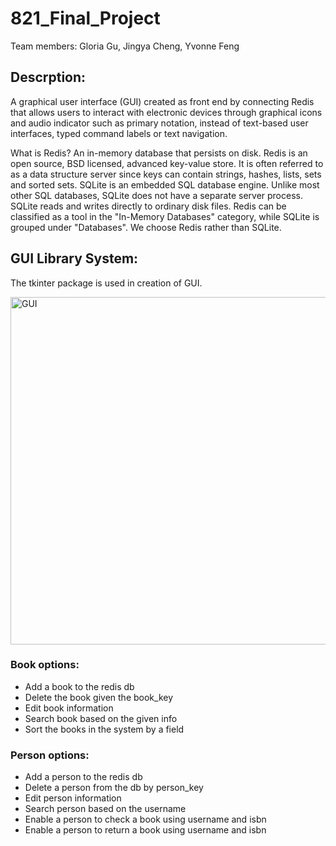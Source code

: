 # 821_Final_Project

Team members: Gloria Gu, Jingya Cheng, Yvonne Feng


## Descrption:

A graphical user interface (GUI) created as front end by connecting Redis that allows users to interact with electronic devices through graphical icons and audio indicator such as primary notation, instead of text-based user interfaces, typed command labels or text navigation. 

What is Redis? An in-memory database that persists on disk. Redis is an open source, BSD licensed, advanced key-value store. It is often referred to as a data structure server since keys can contain strings, hashes, lists, sets and sorted sets. SQLite is an embedded SQL database engine. Unlike most other SQL databases, SQLite does not have a separate server process. SQLite reads and writes directly to ordinary disk files. Redis can be classified as a tool in the "In-Memory Databases" category, while SQLite is grouped under "Databases". We choose Redis rather than SQLite.


## GUI Library System:
The tkinter package is used in creation of GUI.

<img width="556" alt="GUI" src="https://user-images.githubusercontent.com/97641311/165377539-c2c8015e-f922-412f-8f06-12872568e527.png">

### Book options:
* Add a book to the redis db
* Delete the book given the book_key
* Edit book information
* Search book based on the given info
* Sort the books in the system by a field

### Person options:
* Add a person to the redis db
* Delete a person from the db by person_key
* Edit person information
* Search person based on the username
* Enable a person to check a book using username and isbn
* Enable a person to return a book using username and isbn




